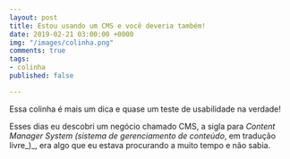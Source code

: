 ```yaml
---
layout: post
title: Estou usando um CMS e você deveria também!
date: 2019-02-21 03:00:00 +0000
img: "/images/colinha.png"
comments: true
tags:
- colinha
published: false

---
```

Essa colinha é mais um dica e quase um teste de usabilidade na verdade!

Esses dias eu descobri um negócio chamado CMS, a sigla para _Content Manager System (sistema de gerenciamento de conteúdo_, em tradução livre_)_, era algo que eu estava procurando a muito tempo e não sabia.  
